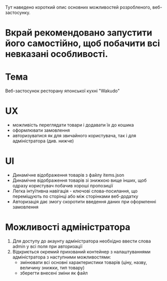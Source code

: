 Тут наведено короткий опис основних можливостей розробленого, веб-застосунку. 

# Вкрай рекомендовано запустити його самостійно, щоб побачити всі невказані особливості. 

# Тема
Веб-застосунок ресторану японської кухні "Wakudo"

# UX
- можливість переглядати товари і додавати їх до кошика
- оформлювати замовлення
- авторизуватися як для звичайного користувача, так і для адміністратора (див. нижче)

# UI
- Динамічне відображення товарів з файлу items.json
- Динамічне відображення товарів зі знижкою вище інших, щоб одразу користувач побачив хороші пропозиції
- Легка інтуїтивна навігація - ключові слова-посилання, що переміщують по сторінці або між сторінками веб-додатку
- Авторизація дає змогу скоротити введення даних при оформленні замовлення

# Можливості адміністратора

1. Для доступу до акаунту адміністратора необхідно ввести слова admin у всі поля при авторизації
2. Відкриється окремий прихований контейнер з налаштуваннями адміністратора з наступними можливостями:
    - змінювати всі основні характеристики товарів (ціну, назву, величину знижки, тип товару)
    - зберегти внесені зміни як файл


